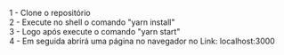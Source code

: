 1 - Clone o repositório <br>
2 - Execute no shell o comando "yarn install" <br>
3 - Logo após execute o comando "yarn start" <br>
4 - Em seguida abrirá uma página no navegador no Link: localhost:3000
